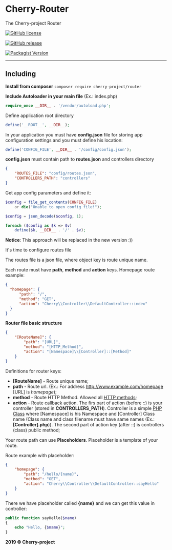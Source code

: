 # Cherry-Router
The Cherry-project Router

[![GitHub license](https://img.shields.io/github/license/abgeo07/cherry-router.svg)](https://github.com/ABGEO07/cherry-router/blob/master/LICENSE)

[![GitHub release](https://img.shields.io/github/release/abgeo07/cherry-router.svg)](https://github.com/ABGEO07/cherry-router/releases)

[![Packagist Version](https://img.shields.io/packagist/v/cherry-project/router.svg "Packagist Version")](https://packagist.org/packages/cherry-project/router "Packagist Version")

------------

## Including
**Install from composer** `composer require cherry-project/router`

**Include Autoloader in your main file** (Ex.: index.php)
```php
require_once __DIR__ . '/vendor/autoload.php';
```

Define application root directory
```php
define('__ROOT__', __DIR__);
```

In your application you must have **config.json** file for storing app configuration settings and you must define his location:
```php
define('CONFIG_FILE', __DIR__ . '/config/config.json');
```

**config.json** must contain path to **routes.json** and controllers directory

```json
{
    "ROUTES_FILE": "config/routes.json",
    "CONTROLLERS_PATH": "controllers"
}
```

Get app config parameters and define it:

```php
$config = file_get_contents(CONFIG_FILE)
    or die("Unable to open config file!");

$config = json_decode($config, 1);

foreach ($config as $k => $v)
    define($k, __DIR__ . '/' . $v);
```

**Notice**: This approach will be replaced in the new version :))

It's time to configure routes file 

The routes file is a json file, where object key is route unique name. 

Each route must have **path**, **method** and **action** keys. Homepage route example:
```json
{
  "homepage": {
      "path": "/",
      "method": "GET",
      "action": "Cherry\\Controller\\DefaultController::index"
  }
}
```

**Router file basic structure**
```json
{
    "[RouteName]": {
        "path": "[URL]",
        "method": "[HTTP_Method]",
        "action": "[Namespace]\\[Controller]::[Method]"
    }
}
```

Definitions for router keys:
- **[RouteName]** - Route unique name;
- **path** - Route url. (Ex.: For address http://www.example.com/homepage [URL] is *homepage*);
- **method** - Route HTTP Method. Allowed all [HTTP methods](https://developer.mozilla.org/en-US/docs/Web/HTTP/Methods "HTTP methods");
- **action** - Route callback action. The firs part of action (before *::*) is your controller (stored in **CONTROLLERS_PATH**).
Controller is a simple [PHP Class](http://php.net/manual/en/language.oop5.php "PHP Class") where [Namespace] is his Namespace and 
[Controller] Class name (Class name and class filename must have same names (Ex.: **[Controller].php**)).
The second part of action key (after ::) is controllers (class) public method;

Your route path can use **Placeholders**. Placeholder is a template of your route.

Route example with placeholder:
```json
{
    "homepage": {
        "path": "/hello/{name}",
        "method": "GET",
        "action": "Cherry\\Controller\\DefaultController::sayHello"
    }
}
```

There we have placeholder called **{name}** and we can get this value in controller:
```php
public function sayHello($name)
{
    echo "Hello, {$name}";
}
```

**2019 &copy; Cherry-project**
